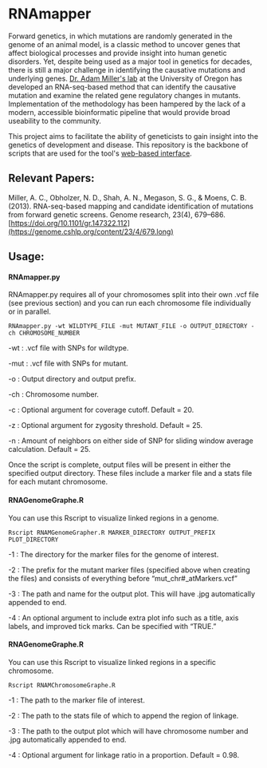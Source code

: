 # RNAmapper

Forward genetics, in which mutations are randomly generated in the genome of an animal model, is a classic method to uncover genes that affect biological processes and provide insight into human genetic disorders. Yet, despite being used as a major tool in genetics for decades, there is still a major challenge in identifying the causative mutations and underlying genes. [Dr. Adam Miller's lab](https://www.adammillerlab.com/) at the University of Oregon has developed an RNA-seq-based method that can identify the causative mutation and examine the related gene regulatory changes in mutants. Implementation of the methodology has been hampered by the lack of a modern, accessible bioinformatic pipeline that would provide broad useability to the community.

This project aims to facilitate the ability of geneticists to gain insight into the genetics of development and disease. This repository is the backbone of scripts that are used for the tool's [web-based interface](https://github.com/ramzymulla/RNAmApp).

## Relevant Papers:

Miller, A. C., Obholzer, N. D., Shah, A. N., Megason, S. G., & Moens, C. B. (2013). RNA-seq-based mapping and candidate identification of mutations from forward genetic screens. Genome research, 23(4), 679–686. [https://doi.org/10.1101/gr.147322.112](https://genome.cshlp.org/content/23/4/679.long)

## Usage:

#### RNAmapper.py

RNAmapper.py requires all of your chromosomes split into their own .vcf file (see previous section) and you can run each chromosome file individually or in parallel.

`RNAmapper.py -wt WILDTYPE_FILE -mut MUTANT_FILE -o OUTPUT_DIRECTORY -ch CHROMOSOME_NUMBER`

-wt : .vcf file with SNPs for wildtype.

-mut : .vcf file with SNPs for mutant.

-o : Output directory and output prefix.

-ch : Chromosome number.

-c : Optional argument for coverage cutoff. Default = 20.

-z : Optional argument for zygosity threshold. Default = 25.

-n : Amount of neighbors on either side of SNP for sliding window average calculation. Default = 25.

Once the script is complete, output files will be present in either the specified output directory. These files include a marker file and a stats file for each mutant chromosome.

#### RNAGenomeGraphe.R

You can use this Rscript to visualize linked regions in a genome.

`Rscript RNAMGenomeGrapher.R MARKER_DIRECTORY OUTPUT_PREFIX PLOT_DIRECTORY`

-1 : The directory for the marker files for the genome of interest.

-2 : The prefix for the mutant marker files (specified above when creating the files) and consists of everything before “mut_chr#_atMarkers.vcf”

-3 : The path and name for the output plot. This will have .jpg automatically appended to end.

-4 : An optional argument to include extra plot info such as a title, axis labels, and improved tick marks. Can be specified with “TRUE.”

#### RNAGenomeGraphe.R

You can use this Rscript to visualize linked regions in a specific chromosome.

`Rscript RNAMChromosomeGraphe.R`

-1 : The path to the marker file of interest.

-2 : The path to the stats file of which to append the region of linkage.

-3 : The path to the output plot which will have chromosome number and .jpg automatically appended to end.

-4 : Optional argument for linkage ratio in a proportion. Default = 0.98.
